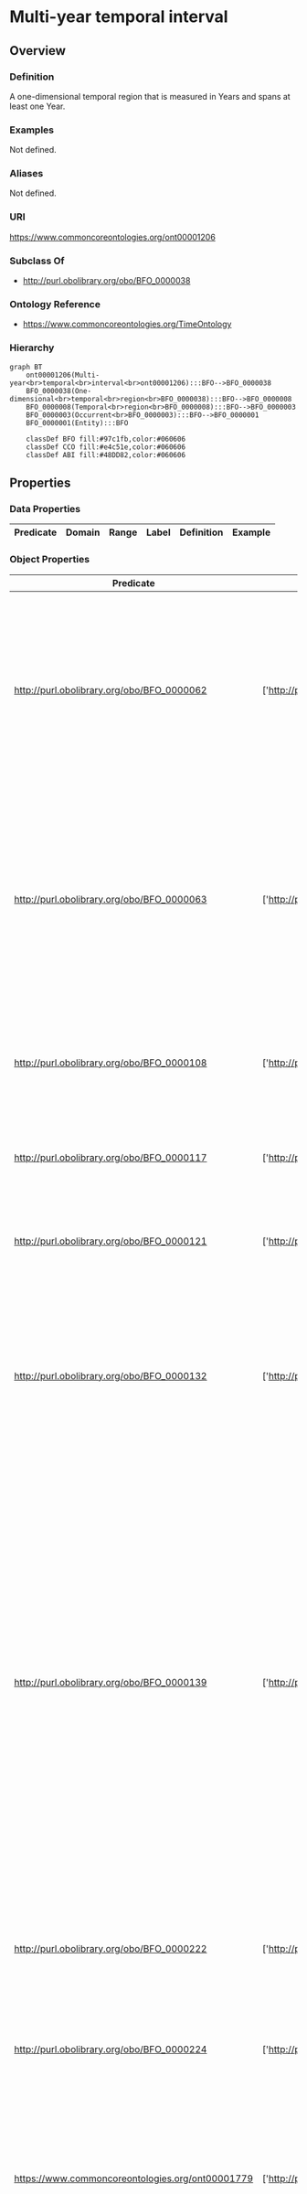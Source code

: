 # Multi-year temporal interval

## Overview

### Definition
A one-dimensional temporal region that is measured in Years and spans at least one Year.

### Examples
Not defined.

### Aliases
Not defined.

### URI
https://www.commoncoreontologies.org/ont00001206

### Subclass Of
- http://purl.obolibrary.org/obo/BFO_0000038

### Ontology Reference
- https://www.commoncoreontologies.org/TimeOntology

### Hierarchy
```mermaid
graph BT
    ont00001206(Multi-year<br>temporal<br>interval<br>ont00001206):::BFO-->BFO_0000038
    BFO_0000038(One-dimensional<br>temporal<br>region<br>BFO_0000038):::BFO-->BFO_0000008
    BFO_0000008(Temporal<br>region<br>BFO_0000008):::BFO-->BFO_0000003
    BFO_0000003(Occurrent<br>BFO_0000003):::BFO-->BFO_0000001
    BFO_0000001(Entity):::BFO
    
    classDef BFO fill:#97c1fb,color:#060606
    classDef CCO fill:#e4c51e,color:#060606
    classDef ABI fill:#48DD82,color:#060606
```

## Properties
### Data Properties
| Predicate | Domain | Range | Label | Definition | Example |
|-----------|---------|--------|---------|------------|----------|

### Object Properties
| Predicate | Domain | Range | Label | Definition | Example | Inverse Of |
|-----------|---------|--------|---------|------------|----------|------------|
| http://purl.obolibrary.org/obo/BFO_0000062 | ['http://purl.obolibrary.org/obo/BFO_0000003'] | ['http://purl.obolibrary.org/obo/BFO_0000003'] | preceded by | b preceded by c =Def b precedes c | The temporal region occupied by the second half of the match is preceded by the temporal region occupied by the first half of the match | ['http://purl.obolibrary.org/obo/BFO_0000063'] |
| http://purl.obolibrary.org/obo/BFO_0000063 | ['http://purl.obolibrary.org/obo/BFO_0000003'] | ['http://purl.obolibrary.org/obo/BFO_0000003'] | precedes | (Elucidation) precedes is a relation between occurrents o, o' such that if t is the temporal extent of o & t' is the temporal extent of o' then either the last instant of o is before the first instant of o' or the last instant of o is the first instant of o' & neither o nor o' are temporal instants | The temporal region occupied by Mary's birth precedes the temporal region occupied by Mary's death. | None |
| http://purl.obolibrary.org/obo/BFO_0000108 | ['http://purl.obolibrary.org/obo/BFO_0000001'] | ['http://purl.obolibrary.org/obo/BFO_0000008'] | exists at | (Elucidation) exists at is a relation between a particular and some temporal region at which the particular exists | First World War exists at 1914-1916; Mexico exists at January 1, 2000 | None |
| http://purl.obolibrary.org/obo/BFO_0000117 | ['http://purl.obolibrary.org/obo/BFO_0000003'] | ['http://purl.obolibrary.org/obo/BFO_0000003'] | has occurrent part | b has occurrent part c =Def c occurrent part of b | Mary's life has occurrent part Mary's 5th birthday | ['http://purl.obolibrary.org/obo/BFO_0000132'] |
| http://purl.obolibrary.org/obo/BFO_0000121 | ['http://purl.obolibrary.org/obo/BFO_0000003'] | ['http://purl.obolibrary.org/obo/BFO_0000003'] | has temporal part | b has temporal part c =Def c temporal part of b | Your life has temporal part the first year of your life | ['http://purl.obolibrary.org/obo/BFO_0000139'] |
| http://purl.obolibrary.org/obo/BFO_0000132 | ['http://purl.obolibrary.org/obo/BFO_0000003'] | ['http://purl.obolibrary.org/obo/BFO_0000003'] | occurrent part of | (Elucidation) occurrent part of is a relation between occurrents b and c when b is part of c | Mary's 5th birthday is an occurrent part of Mary's life; the first set of the tennis match is an occurrent part of the tennis match | None |
| http://purl.obolibrary.org/obo/BFO_0000139 | ['http://purl.obolibrary.org/obo/BFO_0000003'] | ['http://purl.obolibrary.org/obo/BFO_0000003'] | temporal part of | b temporal part of c =Def b occurrent part of c & (b and c are temporal regions) or (b and c are spatiotemporal regions & b temporally projects onto an occurrent part of the temporal region that c temporally projects onto) or (b and c are processes or process boundaries & b occupies a temporal region that is an occurrent part of the temporal region that c occupies) | Your heart beating from 4pm to 5pm today is a temporal part of the process of your heart beating; the 4th year of your life is a temporal part of your life, as is the process boundary which separates the 3rd and 4th years of your life; the first quarter of a game of football is a temporal part of the whole game | None |
| http://purl.obolibrary.org/obo/BFO_0000222 | ['http://purl.obolibrary.org/obo/BFO_0000008'] | ['http://purl.obolibrary.org/obo/BFO_0000203'] | has first instant | t has first instant t' =Def t' first instant of t | The first hour of a year has first instant midnight on December 31 | None |
| http://purl.obolibrary.org/obo/BFO_0000224 | ['http://purl.obolibrary.org/obo/BFO_0000008'] | ['http://purl.obolibrary.org/obo/BFO_0000203'] | has last instant | t has last instant t' =Def t' last instant of t | The last hour of a year has last instant midnight December 31 | None |
| https://www.commoncoreontologies.org/ont00001779 | ['http://purl.obolibrary.org/obo/BFO_0000038'] | ['http://purl.obolibrary.org/obo/BFO_0000148'] | has inside instant | For Temporal Interval t1 and Temporal Instant t2, t1 has inside instant t2 if and only if there exists Temporal Instants t3 and t4 that are part of t1 and non-identical with t2, such that t3 is before t2 and t4 is after t2. |  | ['https://www.commoncoreontologies.org/ont00001848'] |
| https://www.commoncoreontologies.org/ont00001795 | ['http://purl.obolibrary.org/obo/BFO_0000038'] | ['http://purl.obolibrary.org/obo/BFO_0000038'] | has inside interval | A Temporal Interval INT2 has inside interval some Temporal Interval INT1 iff there exist Temporal Instants inst1, inst2, inst3, and inst4 such that inst1 is the starting instant of INT1, inst2 is the ending instant of INT1, inst3 is the starting instant of INT2, inst4 is the ending instant of INT2, inst3 is before inst1, and inst2 is before inst4. |  | ['https://www.commoncoreontologies.org/ont00001869'] |
| https://www.commoncoreontologies.org/ont00001803 | ['http://purl.obolibrary.org/obo/BFO_0000003'] | ['http://purl.obolibrary.org/obo/BFO_0000003'] | is cause of | x is_cause_of y iff x and y are instances of Occurrent, and y is a consequence of x. |  | ['https://www.commoncoreontologies.org/ont00001819'] |
| https://www.commoncoreontologies.org/ont00001814 | ['http://purl.obolibrary.org/obo/BFO_0000038'] | ['http://purl.obolibrary.org/obo/BFO_0000038'] | interval finishes | A Temporal Interval INT1 finishes some Temporal Interval INT2 iff there exists Temporal Instants inst1, inst2, and inst3 such that inst 1 is the starting instant of INT1, inst2 is the ending instant of both INT1 and INT2, inst3 is the starting instant of INT2, and inst3 is before inst1. |  | ['https://www.commoncoreontologies.org/ont00001821'] |
| https://www.commoncoreontologies.org/ont00001819 | ['http://purl.obolibrary.org/obo/BFO_0000003'] | ['http://purl.obolibrary.org/obo/BFO_0000003'] | caused by | x caused_by y iff x and y are instances of Occurrent, and x is a consequence of y. |  | None |
| https://www.commoncoreontologies.org/ont00001821 | ['http://purl.obolibrary.org/obo/BFO_0000038'] | ['http://purl.obolibrary.org/obo/BFO_0000038'] | interval finished by | A Temporal Interval INT2 is finished by some Temporal Interval INT1 iff there exists Temporal Instants inst1, inst2, and inst3 such that inst 1 is the starting instant of INT1, inst2 is the ending instant of both INT1 and INT2, inst3 is the starting instant of INT2, and inst3 is before inst1. |  | None |
| https://www.commoncoreontologies.org/ont00001822 | ['http://purl.obolibrary.org/obo/BFO_0000038'] | ['http://purl.obolibrary.org/obo/BFO_0000038'] | interval equals | A Temporal Interval INT1 is equal to some Temporal Interval INT2 iff there exists Temporal Instants inst1 and inst2 such that inst1 is the starting instant of both INT1 and INT2 and inst2 is the ending instant of both INT1 and INT2. |  | None |
| https://www.commoncoreontologies.org/ont00001825 | ['http://purl.obolibrary.org/obo/BFO_0000038'] | ['http://purl.obolibrary.org/obo/BFO_0000038'] | interval overlaps | A Temporal Interval INT1 overlaps some Temporal Interval INT2 iff there exist Temporal Instants inst1, inst2, inst3, inst4 such that inst1 is the starting instant of INT1, inst2 is the ending instant of INT1, inst3 is the starting instant of INT2, inst4 is the ending instant of INT2, inst1 is before inst3, inst3 is before inst2, and inst2 is before inst4. |  | ['https://www.commoncoreontologies.org/ont00001870'] |
| https://www.commoncoreontologies.org/ont00001847 | ['http://purl.obolibrary.org/obo/BFO_0000038'] | ['http://purl.obolibrary.org/obo/BFO_0000038'] | interval is after | A TemporalInterval INT2 is after some TemporalInterval INT1 iff there exists TemporalInstants inst2, inst1 such that inst2 is the starting instant of INT2 and inst1 is the ending instant of INT1 and inst2 is after inst1. |  | ['https://www.commoncoreontologies.org/ont00001940'] |
| https://www.commoncoreontologies.org/ont00001862 | ['http://purl.obolibrary.org/obo/BFO_0000038'] | ['http://purl.obolibrary.org/obo/BFO_0000038'] | interval disjoint | A Temporal Interval INT1 is disjoint with a Temporal Interval INT2 iff INT1 is before or meets INT2 OR INT2 is before or meets INT1. In other words, INT1 and INT2 are disjoint iff INT1 and INT2 do not overlap, contain, or equal one another. |  | None |
| https://www.commoncoreontologies.org/ont00001869 | ['http://purl.obolibrary.org/obo/BFO_0000038'] | ['http://purl.obolibrary.org/obo/BFO_0000038'] | interval during | A Temporal Interval INT1 is during some Temporal Interval INT2 iff there exist Temporal Instants inst1, inst2, inst3, and inst4 such that inst1 is the starting instant of INT1, inst2 is the ending instant of INT1, inst3 is the starting instant of INT2, inst4 is the ending instant of INT2, inst3 is before inst1, and inst2 is before inst4. |  | None |
| https://www.commoncoreontologies.org/ont00001870 | ['http://purl.obolibrary.org/obo/BFO_0000038'] | ['http://purl.obolibrary.org/obo/BFO_0000038'] | interval overlapped by | A Temporal Interval INT2 is overlapped by some Temporal Interval INT1 iff there exist Temporal Instants inst1, inst2, inst3, inst4 such that inst1 is the starting instant of INT1, inst2 is the ending instant of INT1, inst3 is the starting instant of INT2, inst4 is the ending instant of INT2, inst1 is before inst3, inst3 is before inst2, and inst2 is before inst4. |  | None |
| https://www.commoncoreontologies.org/ont00001874 | ['http://purl.obolibrary.org/obo/BFO_0000008'] | [{'or': {'or': ['http://purl.obolibrary.org/obo/BFO_0000015']}}] | is temporal region of | t is temporal region of p iff p occupies temporal region t. |  | None |
| https://www.commoncoreontologies.org/ont00001875 | ['http://purl.obolibrary.org/obo/BFO_0000038'] | ['http://purl.obolibrary.org/obo/BFO_0000038'] | interval started by | A Temporal Interval INT2 is started by some Temporal Interval INT1 iff there exist Temporal Instants inst1, inst2, and inst3 such that inst1 is the starting instant of both INT1 and INT2, inst2 is the ending instant of INT1, inst3 is the ending instant of INT2 and inst2 is before inst3. |  | ['https://www.commoncoreontologies.org/ont00001923'] |
| https://www.commoncoreontologies.org/ont00001896 | ['http://purl.obolibrary.org/obo/BFO_0000038'] | ['http://purl.obolibrary.org/obo/BFO_0000038'] | interval meets | A Temporal Interval INT1 meets some Temporal Interval INT2 iff there exists some Temporal Instant inst1 such that inst1 is the ending instant of INT1 and inst1 is the starting instant of INT2. |  | ['https://www.commoncoreontologies.org/ont00001915'] |
| https://www.commoncoreontologies.org/ont00001915 | ['http://purl.obolibrary.org/obo/BFO_0000038'] | ['http://purl.obolibrary.org/obo/BFO_0000038'] | interval met by | A Temporal Interval INT2 is met by some Temporal Interval INT1 iff there exists some Temporal Instant inst1 such that inst1 is the starting instant of INT2 and inst1 is the ending instant of INT1. |  | None |
| https://www.commoncoreontologies.org/ont00001923 | ['http://purl.obolibrary.org/obo/BFO_0000038'] | ['http://purl.obolibrary.org/obo/BFO_0000038'] | interval starts | A Temporal Interval INT1 starts some Temporal Interval INT2 iff there exist Temporal Instants inst1, inst2, and inst3 such that inst1 is the starting instant of both INT1 and INT2, inst2 is the ending instant of INT1, inst3 is the ending instant of INT2 and inst2 is before inst3. |  | None |
| https://www.commoncoreontologies.org/ont00001924 | ['http://purl.obolibrary.org/obo/BFO_0000038'] | ['http://purl.obolibrary.org/obo/BFO_0000038'] | interval contains | A Temporal Interval INT2 contains some Temporal Interval INT1 iff there exist Temporal Instants inst1, inst2, inst3, and inst4 such that inst1 is the starting instant of INT1, inst2 is the ending instant of INT1, inst3 is the starting instant of INT2, inst4 is the ending instant of INT2, inst3 is before or identical to inst1, and inst2 is before or identical to inst4, but it is not the case that both inst3 is identical to inst1 and inst2 is identical to inst4. |  | ['https://www.commoncoreontologies.org/ont00001971'] |
| https://www.commoncoreontologies.org/ont00001940 | ['http://purl.obolibrary.org/obo/BFO_0000038'] | ['http://purl.obolibrary.org/obo/BFO_0000038'] | interval is before | A TemporalInterval INT1 is before some TemporalInterval INT2 iff there exists TemporalInstants inst1, inst2 such that inst1 is the ending instant of INT1 and inst2 is the starting instant of INT2 and inst1 is before inst2. |  | None |
| https://www.commoncoreontologies.org/ont00001971 | ['http://purl.obolibrary.org/obo/BFO_0000038'] | ['http://purl.obolibrary.org/obo/BFO_0000038'] | interval contained by | A Temporal Interval INT1 is contained by some Temporal Interval INT2 iff there exist Temporal Instants inst1, inst2, inst3, and inst4 such that inst1 is the starting instant of INT1, inst2 is the ending instant of INT1, inst3 is the starting instant of INT2, inst4 is the ending instant of INT2, inst3 is before or identical to inst1, inst2 is before or identical to inst4, and it is not the case that both inst3 is identical to inst1 and inst2 is identical to inst4. |  | None |
